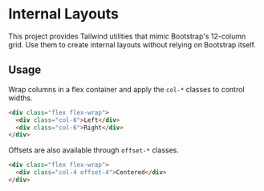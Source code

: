 # Internal Layouts

This project provides Tailwind utilities that mimic Bootstrap's 12-column grid. Use them to create internal layouts without relying on Bootstrap itself.

## Usage

Wrap columns in a flex container and apply the `col-*` classes to control widths.

```html
<div class="flex flex-wrap">
  <div class="col-6">Left</div>
  <div class="col-6">Right</div>
</div>
```

Offsets are also available through `offset-*` classes.

```html
<div class="flex flex-wrap">
  <div class="col-4 offset-4">Centered</div>
</div>
```
